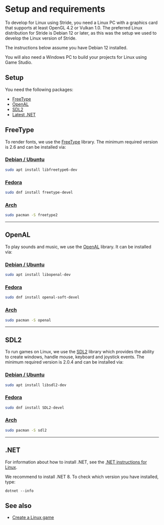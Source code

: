 # Setup and requirements

To develop for Linux using Stride, you need a Linux PC with a graphics card that supports at least OpenGL 4.2 or Vulkan 1.0. The preferred Linux distribution for Stride is Debian 12 or later, as this was the setup we used to develop the Linux version of Stride.

The instructions below assume you have Debian 12 installed.

You will also need a Windows PC to build your projects for Linux using Game Studio.

## Setup

You need the following packages:

* [FreeType](#freetype)
* [OpenAL](#openal)
* [SDL2](#sdl2)
* [Latest .NET](https://dotnet.microsoft.com/en-us/download)

## FreeType

To render fonts, we use the [FreeType](https://www.freetype.org/) library. The minimum required version is 2.6 and can be installed via:

### [Debian / Ubuntu](#tab/freetype-ubuntu)

```bash
sudo apt install libfreetype6-dev
```

### [Fedora](#tab/freetype-fedora)

```bash
sudo dnf install freetype-devel
```

### [Arch](#tab/freetype-arch)

```bash
sudo pacman -S freetype2
```

---

## OpenAL

To play sounds and music, we use the [OpenAL](https://www.openal.org/) library. It can be installed via:

### [Debian / Ubuntu](#tab/openal-ubuntu)

```bash
sudo apt install libopenal-dev
```

### [Fedora](#tab/openal-fedora)

```bash
sudo dnf install openal-soft-devel
```

### [Arch](#tab/openal-arch)

```bash
sudo pacman -S openal
```

---

## SDL2

To run games on Linux, we use the [SDL2](https://www.libsdl.org/) library which provides the ability to create windows, handle mouse, keyboard and joystick events. The minimum required version is 2.0.4 and can be installed via:

### [Debian / Ubuntu](#tab/sdl2-ubuntu)

```bash
sudo apt install libsdl2-dev
```

### [Fedora](#tab/sdl2-fedora)

```bash
sudo dnf install SDL2-devel
```

### [Arch](#tab/sdl2-arch)

```bash
sudo pacman -S sdl2
```

---

## .NET

For information about how to install .NET, see the [.NET instructions for Linux](https://docs.microsoft.com/en-us/dotnet/core/linux-prerequisites).

We recommend to install .NET 8. To check which version you have installed, type:

```
dotnet --info
```

## See also

* [Create a Linux game](create-a-linux-game.md)
